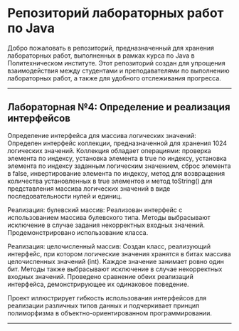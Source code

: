 # Репозиторий лабораторных работ по Java
Добро пожаловать в репозиторий, предназначенный для хранения лабораторных работ, выполненных в рамках курса по Java в Политехническом институте. 
Этот репозиторий создан для упрощения взаимодействия между студентами и преподавателями по выполнению лабораторных работ, а также для удобного отслеживания прогресса.

_____________________________________________________

## Лабораторная №4: Определение и реализация интерфейсов

Определение интерфейса для массива логических значений:
Определен интерфейс коллекции, предназначенной для хранения 1024 логических значений. Коллекция обладает операциями: проверка элемента по индексу, установка элемента в true по индексу, 
установка элемента по индексу заданным логическим значением, сброс элемента в false, инвертирование элемента по индексу, метод для возвращения количества установленных в true элементов 
и метод toString() для представления массива логических значений в виде последовательности нулей и единиц.

Реализация: булевский массив:
Реализован интерфейс с использованием массива булевского типа. Методы выбрасывают исключение в случае задания некорректных входных значений. Продемонстрировано использование класса.

Реализация: целочисленный массив:
Создан класс, реализующий интерфейс, при котором логические значения хранятся в битах массива целочисленных значений (int). Каждое значение занимает ровно один бит. Методы также выбрасывают 
исключение в случае некорректных входных значений. Проведено сравнение обеих реализаций интерфейса, демонстрирующее их одинаковое поведение.

Проект иллюстрирует гибкость использования интерфейсов для реализации различных типов данных и подчеркивает принцип полиморфизма в объектно-ориентированном программировании.
____________________________________________________
